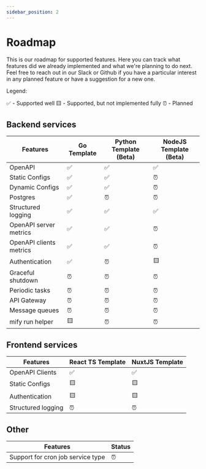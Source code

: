```yaml
---
sidebar_position: 2
---
```


# Roadmap

This is our roadmap for supported features. Here you can track what features
did we already implemented and what we're planning to do next. Feel free to
reach out in our Slack or Github if you have a particular interest in any
planned feature or have a suggestion for a new one.

Legend:

✅ - Supported well
🟨 - Supported, but not implemented fully
⏰ - Planned

## Backend services

| Features                 | Go Template | Python Template (Beta) | NodeJS Template (Beta) |
|--------------------------|-------------|------------------------|------------------------|
| OpenAPI                  |✅           | ✅                     | ✅                     |
| Static Configs           |✅           | ✅                     | ⏰                     |
| Dynamic Configs          |✅           | ✅                     | ⏰                     |
| Postgres                 |✅           | ⏰                     | ⏰                     |
| Structured logging       |✅           | ✅                     | ✅                     |
| OpenAPI server metrics   |✅           | ✅                     | ⏰                     |
| OpenAPI clients metrics  |✅           | ✅                     | ⏰                     |
| Authentication           |✅           | ⏰                     | 🟨                     |
| Graceful shutdown        |⏰           | ⏰                     | ⏰                     |
| Periodic tasks           |⏰           | ⏰                     | ⏰                     |
| API Gateway              |⏰           | ⏰                     | ⏰                     |
| Message queues           |⏰           | ⏰                     | ⏰                     |
| mify run helper          |🟨           | ⏰                     | ⏰                     |

## Frontend services

| Features                 | React TS Template | NuxtJS Template  |
|--------------------------|-------------------|------------------|
| OpenAPI Clients          |✅                 | ✅               |
| Static Configs           |🟨                 | 🟨               |
| Authentication           |🟨                 | 🟨               |
| Structured logging       |⏰                 | ⏰               |

## Other

| Features                          | Status            |
|-----------------------------------|-------------------|
| Support for cron job service type |⏰                 |

